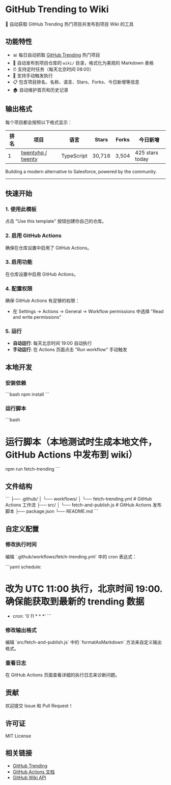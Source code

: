 # GitHub Trending to Wiki

🚀 自动获取 GitHub Trending 热门项目并发布到项目 Wiki 的工具

## 功能特性

- 📊 每日自动抓取 [GitHub Trending](https://github.com/trending) 热门项目
- 📝 自动发布到项目仓库的 `wiki/` 目录，格式化为美观的 Markdown 表格
- ⏰ 支持定时任务（每天北京时间 08:00）
- 🔧 支持手动触发执行
- 📋 包含项目排名、名称、语言、Stars、Forks、今日新增等信息
- 🏠 自动维护首页和历史记录

## 输出格式

每个项目都会按照以下格式显示：

| 排名 | 项目 | 语言 | Stars | Forks | 今日新增 |
|------|------|------|-------|-------|----------|
| 1 | [twentyhq / twenty](https://github.com/twentyhq/twenty) | TypeScript | 30,716 | 3,504 | 425 stars today |

Building a modern alternative to Salesforce, powered by the community.

---

## 快速开始

### 1. 使用此模板

点击 "Use this template" 按钮创建你自己的仓库。

### 2. 启用 GitHub Actions

确保在仓库设置中启用了 GitHub Actions。

### 3. 启用功能

在仓库设置中启用 GitHub Actions。

### 4. 配置权限

确保 GitHub Actions 有足够的权限：
- 在 Settings → Actions → General → Workflow permissions 中选择 "Read and write permissions"

### 5. 运行

- **自动运行**: 每天北京时间 19:00 自动执行
- **手动运行**: 在 Actions 页面点击 "Run workflow" 手动触发

## 本地开发

### 安装依赖

\`\`\`bash
npm install
\`\`\`

### 运行脚本

\`\`\`bash
# 运行脚本（本地测试时生成本地文件，GitHub Actions 中发布到 wiki）
npm run fetch-trending
\`\`\`


## 文件结构

\`\`\`
├── .github/
│   └── workflows/
│       └── fetch-trending.yml     # GitHub Actions 工作流
├── src/
│   └── fetch-and-publish.js       # GitHub Actions 发布脚本
├── package.json
└── README.md
\`\`\`

## 自定义配置

### 修改执行时间

编辑 \`.github/workflows/fetch-trending.yml\` 中的 cron 表达式：

\`\`\`yaml
schedule:
  # 改为 UTC 11:00 执行，北京时间 19:00.确保能获取到最新的 trending 数据
  - cron: '0 11 * * *'
\`\`\`

### 修改输出格式

编辑 \`src/fetch-and-publish.js\` 中的 \`formatAsMarkdown\` 方法来自定义输出格式。


### 查看日志

在 GitHub Actions 页面查看详细的执行日志来诊断问题。

## 贡献

欢迎提交 Issue 和 Pull Request！

## 许可证

MIT License

## 相关链接

- [GitHub Trending](https://github.com/trending)
- [GitHub Actions 文档](https://docs.github.com/en/actions)
- [GitHub Wiki API](https://docs.github.com/en/rest/wikis)
